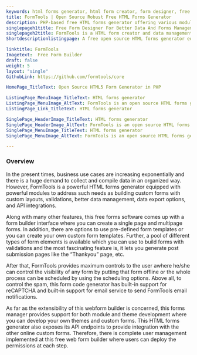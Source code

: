```yaml
---
keywords: html forms generator, html form creator, form designer, free forms software, form code generator
title: FormTools | Open Source Robust Free HTML Forms Generator
description: PHP-based free HTML forms generator offering various modules related to forms and data management including custom layouts, validation and API integrations.
singlepageh1title: Free Form Designer For Better Data And Forms Management
singlepageh2title: FormTools is a HTML form creator and data management solution with form templates, built-in support for reCAPTCHA, data visualization and export options.
Shortdescriptionlistingpage: A free open source HTML forms generator ​equipped with powerful modules to meet the business needs related to forms and data management.

linktitle: FormTools
Imagetext:  Free Form Builder
draft: false
weight: 5
layout: "single"
GithubLink: https://github.com/formtools/core

HomePage_TitleText: Open Source HTML5 Form Generator in PHP

ListingPage_MenuImage_TitleText: HTML forms generator
ListingPage_MenuImage_AltText: FormTools is an open source HTML forms generator
ListingPage_Link_TitleText: HTML forms generator

SinglePage_HeaderImage_TitleText: HTML forms generator
SinglePage_HeaderImage_AltText: FormTools is an open source HTML forms generator
SinglePage_MenuImage_TitleText: HTML forms generator
SinglePage_MenuImage_AltText: FormTools is an open source HTML forms generator

---
```

### Overview

In the present times, business use cases are increasing exponentially and there is a huge demand to collect and compile data in an organized way. However, FormTools is a powerful HTML forms generator equipped with powerful modules to address such needs as building custom forms with custom layouts, validations, better data management, data export options, and API integrations.

Along with many other features, this free forms software comes up with a form builder interface where you can create a single page and multipage forms. In addition, there are options to use pre-defined form templates or you can create your own custom form templates. Further, a pool of different types of form elements is available which you can use to build forms with validations and the most fascinating feature is, it lets you generate post submission pages like the “Thankyou” page, etc.

After that, FormTools provides maximum controls to the user awhere he/she can control the visibility of any form by putting that form offline or the whole process can be scheduled by using the scheduling options. Above all, to control the spam, this form code generator has built-in support for reCAPTCHA and built-in support for email service to send FormTools email notifications.

As far as the extensibility of this webform builder is concerned, this forms manager provides support for both module and theme development where you can develop your own themes and custom forms. This HTML forms generator also exposes its API endpoints to provide integration with the other online custom forms. Therefore, there is complete user management implemented at this free web form builder where users can deploy the permissions at each step.
